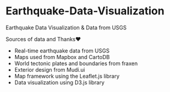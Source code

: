 # Earthquake-Data-Visualization
Earthquake Data Visualization &amp; Data from USGS

Sources of data and Thanks❤️

+ Real-time earthquake data from USGS
+ Maps used from Mapbox and CartoDB
+ World tectonic plates and boundaries from fraxen
+ Exterior design from Mudi.ui
+ Map framework using the Leaflet.js library
+ Data visualization using D3.js library
